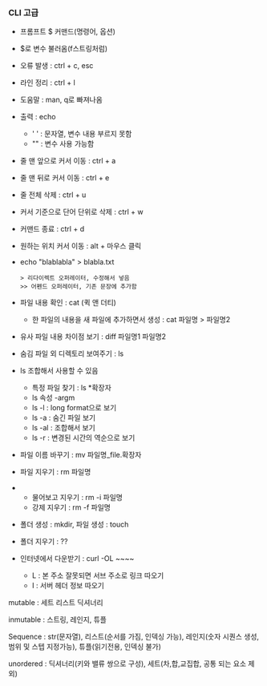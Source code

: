 ### CLI 고급

* 프롬프트 $ 커맨드(명령어, 옵션)

* $로 변수 불러옴(f스트링처럼)

* 오류 발생 : ctrl + c, esc

* 라인 정리 : ctrl + l

* 도움말 : man, q로 빠져나옴

* 출력 : echo

  * ' ' : 문자열, 변수 내용 부르지 못함
  * "" : 변수 사용 가능함

* 줄 맨 앞으로 커서 이동 : ctrl + a

* 줄 맨 뒤로 커서 이동 : ctrl + e

* 줄 전체 삭제 : ctrl + u

* 커서 기준으로 단어 단위로 삭제 : ctrl + w

* 커맨드 종료 : ctrl + d

* 원하는 위치 커서 이동 : alt + 마우스 클릭

* echo "blablabla" > blabla.txt

  ```
  > 리다이렉트 오퍼레이터, 수정해서 넣음
  >> 어펜드 오퍼레이터, 기존 문장에 추가함
  ```

* 파일 내용 확인 : cat (퀵 앤 더티)

  * 한 파일의 내용을 새 파일에 추가하면서 생성 : cat 파일명 > 파일명2

* 유사 파일 내용 차이점 보기 : diff 파일명1 파일명2

* 숨김 파일 외 디렉토리 보여주기 : ls

* ls 조합해서 사용할 수 있음

  * 특정 파일 찾기 : ls *확장자
  * ls 속성 -argm
  * ls -l : long format으로 보기
  * ls -a : 숨긴 파일 보기
  * ls -al : 조합해서 보기
  * ls -r : 변경된 시간의 역순으로 보기

* 파일 이름 바꾸기 : mv 파일명_file.확장자
* 파일 지우기 : rm 파일명
* 
  * 물어보고 지우기 : rm -i 파일명
  * 강제 지우기 : rm -f  파일명

* 폴더 생성 : mkdir, 파일 생성 : touch
* 폴더 지우기 : ??
* 인터넷에서 다운받기 : curl -OL ~~~~
  * L : 본 주소 잘못되면 서브 주소로 링크 따오기
  * I : 서버 헤더 정보 따오기





mutable : 세트 리스트 딕셔너리

inmutable : 스트링, 레인지, 튜플

Sequence : str(문자열), 리스트(순서를 가짐, 인덱싱 가능), 레인지(숫자 시퀀스 생성, 범위 및 스텝 지정가능), 튜플(읽기전용, 인덱싱 불가)

unordered : 딕셔너리(키와 밸류 쌍으로 구성), 세트(차,합,교집합, 공통 되는 요소 제외) 